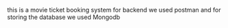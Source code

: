 this is a movie ticket booking system for backend we used postman and for storing the database we used Mongodb
